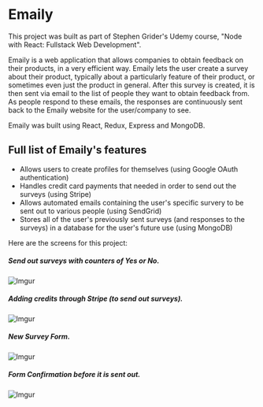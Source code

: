 # Emaily
This project was built as part of Stephen Grider's Udemy course, "Node with React: Fullstack Web Development".

Emaily is a web application that allows companies to obtain feedback on their products, in a very efficient way. Emaily lets the user create a survey about their product, typically about a particularly feature of their product, or sometimes even just the product in general. After this survey is created, it is then sent via email to the list of people they want to obtain feedback from. As people respond to these emails, the responses are continuously sent back to the Emaily website for the user/company to see.

Emaily was built using React, Redux, Express and MongoDB.

## Full list of Emaily's features

- Allows users to create profiles for themselves (using Google OAuth authentication)
- Handles credit card payments that needed in order to send out the surveys (using Stripe)
- Allows automated emails containing the user's specific survery to be sent out to various people (using SendGrid)
- Stores all of the user's previously sent surveys (and responses to the surveys) in a database for the user's future use (using MongoDB)

Here are the screens for this project:

##### Send out surveys with counters of Yes or No.
![Imgur](https://i.imgur.com/WSTe9xy.png)

##### Adding credits through Stripe (to send out surveys).
![Imgur](https://i.imgur.com/1PgOxrM.png)

##### New Survey Form.
![Imgur](https://i.imgur.com/TP72Fks.png)

##### Form Confirmation before it is sent out.
![Imgur](https://i.imgur.com/gUuHgnL.png)


